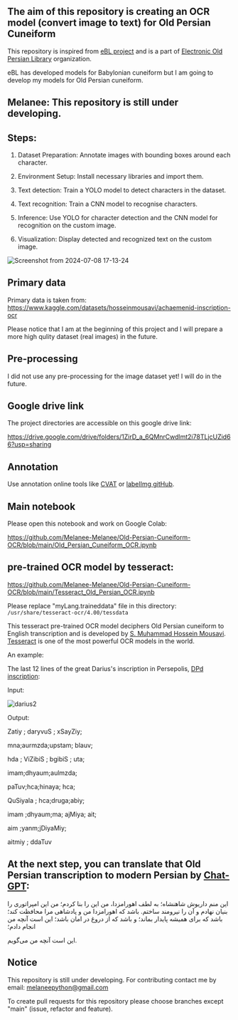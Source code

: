## The aim of this repository is creating an OCR model (convert image to text) for Old Persian Cuneiform 

This repository is inspired from [eBL project](https://github.com/ElectronicBabylonianLiterature) and is a part of [
Electronic Old Persian Library](https://github.com/Electronic-Old-Persian-Library) organization.

eBL has developed models for Babylonian cuneiform but I am going to develop my models for Old Persian cuneiform. 


## Melanee: This repository is still under developing.



## Steps:

1. Dataset Preparation: Annotate images with bounding boxes around each character.

2. Environment Setup: Install necessary libraries and import them.

3. Text detection: Train a YOLO model to detect characters in the dataset.

4. Text recognition: Train a CNN model to recognise characters.

5. Inference: Use YOLO for character detection and the CNN model for recognition on the custom image. 

6. Visualization: Display detected and recognized text on the custom image.


![Screenshot from 2024-07-08 17-13-24](https://github.com/Melanee-Melanee/Old-Persian-Cuneiform-OCR/assets/74653444/5f82f3d7-5f2c-4094-8c10-bdb755f4fddd)


## Primary data

Primary data is taken from: https://www.kaggle.com/datasets/hosseinmousavi/achaemenid-inscription-ocr

Please notice that I am at the beginning of this project and I will prepare a more high qulity dataset (real images) in the future. 


## Pre-processing

I did not use any pre-processing for the image dataset yet! I will do in the future. 

## Google drive link

The project directories are accessible on this google drive link:

https://drive.google.com/drive/folders/1ZirD_a_6QMnrCwdlmt2i78TLjcUZid66?usp=sharing


## Annotation

Use annotation online tools like [CVAT](https://www.cvat.ai/) or [labelImg gitHub](https://github.com/HumanSignal/labelImg).

## Main notebook

Please open this notebook and work on Google Colab: 

https://github.com/Melanee-Melanee/Old-Persian-Cuneiform-OCR/blob/main/Old_Persian_Cuneiform_OCR.ipynb




## pre-trained OCR model by tesseract:

https://github.com/Melanee-Melanee/Old-Persian-Cuneiform-OCR/blob/main/Tesseract_Old_Persian_OCR.ipynb

Please replace "myLang.traineddata" file in this directory: `/usr/share/tesseract-ocr/4.00/tessdata`

This tesseract pre-trained OCR model deciphers Old Persian cuneiform to English transcription and is developed by [S. Muhammad Hossein Mousavi](https://github.com/SeyedMuhammadHosseinMousavi/Extracting-Old-Persian-Cuneiform/tree/main
). [Tesseract](https://github.com/tesseract-ocr/tesseract) is one of the most powerful OCR models in the world.


An example: 

The last 12 lines of the great Darius's inscription in Persepolis, [DPd inscription](https://www.livius.org/sources/content/achaemenid-royal-inscriptions/dpd/):

Input:

![darius2](https://github.com/Melanee-Melanee/Old-Persian-Cuneiform-OCR/assets/74653444/fc8f2a4c-b8b4-4b46-97e3-c87d506fd6fd)



Output:

Zatiy ; daryvuS ; xSayZiy;

mna;aurmzda;upstam; blauv;

hda ; ViZibiS ; bgibiS ; uta;

imam;dhyaum;aulmzda;

paTuv;hca;hinaya; hca;

QuSiyala ; hca;druga;abiy;

imam ;dhyaum;ma; ajMiya; ait;

aim ;yanm;jDiyaMiy;

aitmiy ; ddaTuv

## At the next step, you can translate that Old Persian transcription to modern Persian by [Chat-GPT](https://chatgpt.com/):



این منم داریوش شاهنشاه؛
به لطف اهورامزدا، من این را بنا کردم؛
من این امپراتوری را بنیان نهادم و آن را نیرومند ساختم.
باشد که اهورامزدا من و پادشاهی مرا محافظت کند؛
باشد که برای همیشه پایدار بماند؛
و باشد که از دروغ در امان باشد؛
این است آنچه من انجام دادم؛

این است آنچه من می‌گویم.



## Notice

This repository is still under developing. For contributing contact me by email: melaneepython@gmail.com 

To create pull requests for this repository please choose branches except "main" (issue, refactor and feature).


